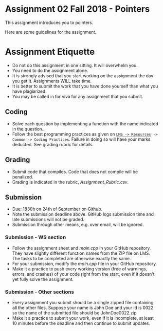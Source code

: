 # Assignment 02 Fall 2018 - Pointers

This assignment introduces you to pointers.

Here are some guidelines for the assignment.


# Assignment Etiquette
- Do not do this assignment in one sitting. It will overwhelm you.
- You need to do the assignment alone.
- It is strongly advised that you start working on the assignment the day you get it. Assignments WILL take time.
- It is better to submit the work that you have done yourself than what you have plagiarized.
- You may be called in for viva for any assignment that you submit.

## Coding
- Solve each question by implementing a function with the name indicated in the question..
- Follow the best programming practices as given on [`LMS -> Resources`](https://lms.habib.edu.pk/portal/site/684809f6-2cec-479c-8910-2f0b77a8793c/page/dccf5cb0-6a79-4411-ba15-ba6a63a507ea)` -> Common -> Coding Practices`. Failure in doing so will have your marks deducted. See grading rubric for details.

## Grading
- Submit code that compiles. Code that does not compile will be penalized.
- Grading is indicated in the rubric, _Assignment_Rubric.csv_.

## Submission
- Due: 1830h on 24th of September on Github.
- Note the submission deadline above. GitHub logs submission time and late submissions will not be graded.
- Submission through other means, e.g. over email, will be ignored.
### Submission - WS section
- Follow the assignment sheet and _main.cpp_ in your GitHub repository. They have slightly different function names from the ZIP file on LMS. The tasks to be completed are otherwise exactly the same.
- For your submission, modify the _main.cpp_ file in your GitHub repository.
- Make it a practice to push every working version (free of warnings, errors, and crashes) of your code right from the start, even if it doesn't yet fully solve the assignment.
### Submission - Other sections
- Every assignment you submit should be a single zipped file containing all the other files. Suppose your name is John Doe and your id is 0022 so the name of the submitted file should be JohnDoe0022.zip
- Make it a practice to submit your work, even if it is incomplete, at least 10 minutes before the deadline and then continue to submit updates.
